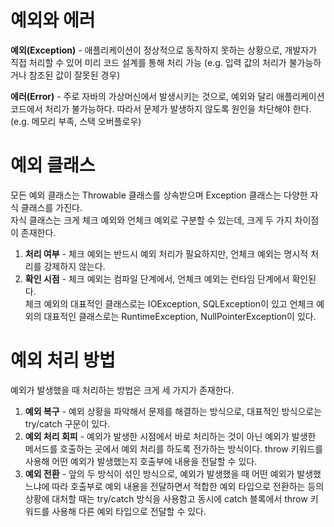 # 예외와 에러

**예외(Exception)** - 애플리케이션이 정상적으로 동작하지 못하는 상황으로, 개발자가 직접 처리할 수 있어 미리 코드 설계를 통해 처리 가능 (e.g. 입력 값의 처리가 불가능하거나 참조된 값이 잘못된 경우)  

**에러(Error)** - 주로 자바의 가상머신에서 발생시키는 것으로, 예외와 달리 애플리케이션 코드에서 처리가 불가능하다. 따라서 문제가 발생하지 않도록 원인을 차단해야 한다. (e.g. 메모리 부족, 스택 오버플로우)

# 예외 클래스

모든 예외 클래스는 Throwable 클래스를 상속받으며 Exception 클래스는 다양한 자식 클래스를 가진다.  
자식 클래스는 크게 체크 예외와 언체크 예외로 구분할 수 있는데, 크게 두 가지 차이점이 존재한다.

1.  **처리 여부** - 체크 예외는 반드시 예외 처리가 필요하지만, 언체크 예외는 명시적 처리를 강제하지 않는다.
2.  **확인 시점** - 체크 예외는 컴파일 단계에서, 언체크 예외는 런타임 단계에서 확인된다.  
    체크 예외의 대표적인 클래스로는 IOException, SQLException이 있고 언체크 예외의 대표적인 클래스로는 RuntimeException, NullPointerException이 있다.

# 예외 처리 방법

예외가 발생했을 때 처리하는 방법은 크게 세 가지가 존재한다.

1.  **예외 복구** - 예외 상황을 파악해서 문제를 해결하는 방식으로, 대표적인 방식으로는 try/catch 구문이 있다.
2.  **예외 처리 회피** - 예외가 발생한 시점에서 바로 처리하는 것이 아닌 예외가 발생한 메서드를 호출하는 곳에서 예외 처리를 하도록 전가하는 방식이다. throw 키워드를 사용해 어떤 예외가 발생했는지 호출부에 내용을 전달할 수 있다.
3.  **예외 전환** - 앞의 두 방식이 섞인 방식으로, 예외가 발생했을 때 어떤 예외가 발생했느냐에 따라 호출부로 예외 내용을 전달하면서 적합한 예외 타입으로 전환하는 등의 상황에 대처할 때는 try/catch 방식을 사용함고 동시에 catch 블록에서 throw 키워드를 사용해 다른 예외 타입으로 전달할 수 있다.
